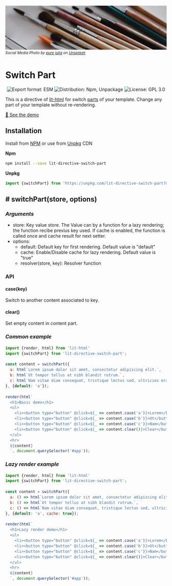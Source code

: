 ![Switch Part](./header.webp)
<sup>_Social Media Photo by [pure julia](https://unsplash.com/@purejulia) on [Unsplash](https://unsplash.com/photos/HH-iKI0veVI)_</sup>

# Switch Part
<p align="center">
  <img alt="Export format: ESM" src="https://img.shields.io/badge/fomat-esm-yellowgreen" />
  <img alt="Distribution: Npm, Unpackage" src="https://img.shields.io/badge/%F0%9F%93%A6-npm%20unpk-yellowgreen" />
  <img alt="License: GPL 3.0" src="https://img.shields.io/badge/GPL 3.0-license-yellowgreen" />
</p>

This is a directive of [lit-html](https://lit-html.polymer-project.org/) for switch [parts](https://lit-html.polymer-project.org/api/interfaces/_lit_html_.part.html) of your template. Change any part of your template without re-rendering.

[🔗 See the demo](https://stackblitz.com/edit/lit-directive-switch-part?file=index.js)


## Installation

Install from [NPM](https://www.npmjs.com/package/lit-directive-switch-part) or use from [Unpkg](https://unpkg.com/lit-directive-switch-part) CDN

**Npm**
```sh
npm install --save lit-directive-switch-part
```

**Unpkg**
```javascript
import {switchPart} from 'https://unpkg.com/lit-directive-switch-part?module'
```

## # switchPart(store, options)

### _Arguments_

* store: Key value store. The Value can by a function for a lazy rendering; the function recibe previus key used. If cache is enabled, the function is called once and cache result for next setter.
* options:
  * default: Default key for first rendering. Default value is "default"
  * cache: Enable/Disable cache for lazy rendering. Default value is "true"
  * resolver(store, key): Resolver function

### API

#### case(key)

Switch to another content associated to key.

#### clear()

Set empty content in content part.

### _Common example_

```javascript
import {render, html} from 'lit-html'
import {switchPart} from 'lit-directive-switch-part';

const content = switchPart({
  a: html`Lorem ipsum dolor sit amet, consectetur adipiscing elit.`,
  b: html`Ut tempor tellus at nibh blandit rutrum.`,
  c: html`Nam vitae diam consequat, tristique lectus sed, ultricies erat.`
}, {default: 'a'});

render(html`
  <h1>Basic demo</h1>
  <ul>
    <li><button type="button" @click=${_ => content.case('a')}>Lorem</buttom></li>
    <li><button type="button" @click=${_ => content.case('b')}>Ut</buttom></li>
    <li><button type="button" @click=${_ => content.case('c')}>Nam</buttom></li>
    <li><button type="button" @click=${_ => content.clear()}>Clear</buttom></li>
  </ul>
  <hr>
  ${content}
  `, document.querySelector('#app'));
```

### _Lazy render example_

```javascript
import {render, html} from 'lit-html'
import {switchPart} from 'lit-directive-switch-part';

const content = switchPart({
  a: () => html`Lorem ipsum dolor sit amet, consectetur adipiscing elit.`,
  b: () => html`Ut tempor tellus at nibh blandit rutrum.`,
  c: () => html`Nam vitae diam consequat, tristique lectus sed, ultricies erat.`
}, {default: 'a', cache: true});

render(html`
  <h1>Lazy render demo</h1>
  <ul>
    <li><button type="button" @click=${_ => content.case('a')}>Lorem</buttom></li>
    <li><button type="button" @click=${_ => content.case('b')}>Ut</buttom></li>
    <li><button type="button" @click=${_ => content.case('c')}>Nam</buttom></li>
    <li><button type="button" @click=${_ => content.clear()}>Clear</buttom></li>
  </ul>
  <hr>
  ${content}
  `, document.querySelector('#app'));
```